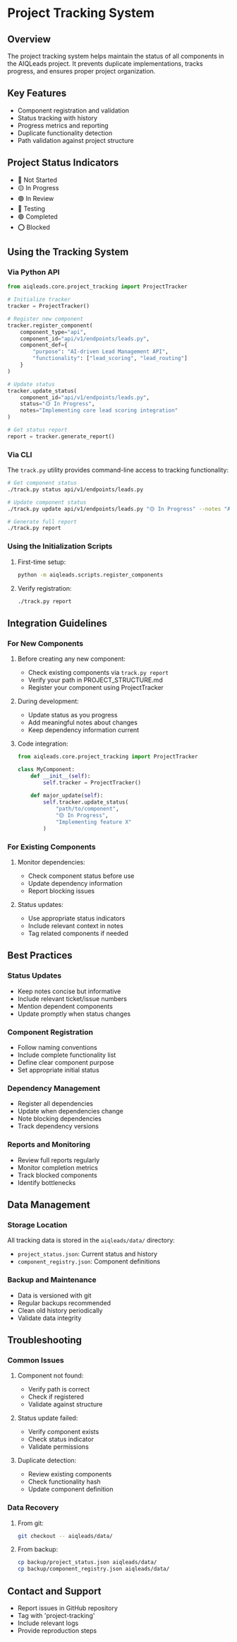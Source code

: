 # Project Tracking System

## Overview
The project tracking system helps maintain the status of all components in the AIQLeads project. It prevents duplicate implementations, tracks progress, and ensures proper project organization.

## Key Features
- Component registration and validation
- Status tracking with history
- Progress metrics and reporting
- Duplicate functionality detection
- Path validation against project structure

## Project Status Indicators
- 🔴 Not Started
- 🟡 In Progress
- 🟣 In Review
- 🔵 Testing
- 🟢 Completed
- ⭕ Blocked

## Using the Tracking System

### Via Python API
```python
from aiqleads.core.project_tracking import ProjectTracker

# Initialize tracker
tracker = ProjectTracker()

# Register new component
tracker.register_component(
    component_type="api",
    component_id="api/v1/endpoints/leads.py",
    component_def={
        "purpose": "AI-driven Lead Management API",
        "functionality": ["lead_scoring", "lead_routing"]
    }
)

# Update status
tracker.update_status(
    component_id="api/v1/endpoints/leads.py",
    status="🟡 In Progress",
    notes="Implementing core lead scoring integration"
)

# Get status report
report = tracker.generate_report()
```

### Via CLI
The `track.py` utility provides command-line access to tracking functionality:

```bash
# Get component status
./track.py status api/v1/endpoints/leads.py

# Update component status
./track.py update api/v1/endpoints/leads.py "🟡 In Progress" --notes "Added validation"

# Generate full report
./track.py report
```

### Using the Initialization Scripts
1. First-time setup:
   ```bash
   python -m aiqleads.scripts.register_components
   ```

2. Verify registration:
   ```bash
   ./track.py report
   ```

## Integration Guidelines

### For New Components
1. Before creating any new component:
   - Check existing components via `track.py report`
   - Verify your path in PROJECT_STRUCTURE.md
   - Register your component using ProjectTracker

2. During development:
   - Update status as you progress
   - Add meaningful notes about changes
   - Keep dependency information current

3. Code integration:
   ```python
   from aiqleads.core.project_tracking import ProjectTracker
   
   class MyComponent:
       def __init__(self):
           self.tracker = ProjectTracker()
           
       def major_update(self):
           self.tracker.update_status(
               "path/to/component",
               "🟡 In Progress",
               "Implementing feature X"
           )
   ```

### For Existing Components
1. Monitor dependencies:
   - Check component status before use
   - Update dependency information
   - Report blocking issues

2. Status updates:
   - Use appropriate status indicators
   - Include relevant context in notes
   - Tag related components if needed

## Best Practices

### Status Updates
- Keep notes concise but informative
- Include relevant ticket/issue numbers
- Mention dependent components
- Update promptly when status changes

### Component Registration
- Follow naming conventions
- Include complete functionality list
- Define clear component purpose
- Set appropriate initial status

### Dependency Management
- Register all dependencies
- Update when dependencies change
- Note blocking dependencies
- Track dependency versions

### Reports and Monitoring
- Review full reports regularly
- Monitor completion metrics
- Track blocked components
- Identify bottlenecks

## Data Management

### Storage Location
All tracking data is stored in the `aiqleads/data/` directory:
- `project_status.json`: Current status and history
- `component_registry.json`: Component definitions

### Backup and Maintenance
- Data is versioned with git
- Regular backups recommended
- Clean old history periodically
- Validate data integrity

## Troubleshooting

### Common Issues
1. Component not found:
   - Verify path is correct
   - Check if registered
   - Validate against structure

2. Status update failed:
   - Verify component exists
   - Check status indicator
   - Validate permissions

3. Duplicate detection:
   - Review existing components
   - Check functionality hash
   - Update component definition

### Data Recovery
1. From git:
   ```bash
   git checkout -- aiqleads/data/
   ```

2. From backup:
   ```bash
   cp backup/project_status.json aiqleads/data/
   cp backup/component_registry.json aiqleads/data/
   ```

## Contact and Support
- Report issues in GitHub repository
- Tag with 'project-tracking'
- Include relevant logs
- Provide reproduction steps